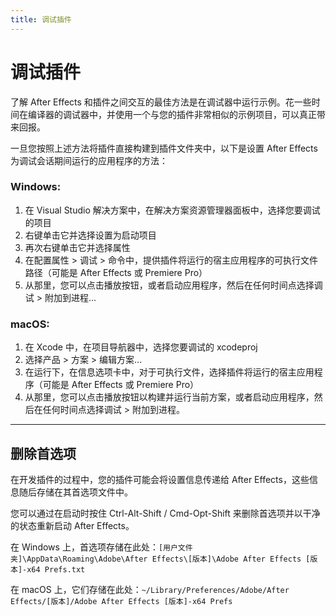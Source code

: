 ```yaml
---
title: 调试插件
---
```

# 调试插件

了解 After Effects 和插件之间交互的最佳方法是在调试器中运行示例。花一些时间在编译器的调试器中，并使用一个与您的插件非常相似的示例项目，可以真正带来回报。

一旦您按照上述方法将插件直接构建到插件文件夹中，以下是设置 After Effects 为调试会话期间运行的应用程序的方法：

### Windows:

1. 在 Visual Studio 解决方案中，在解决方案资源管理器面板中，选择您要调试的项目
2. 右键单击它并选择设置为启动项目
3. 再次右键单击它并选择属性
4. 在配置属性 > 调试 > 命令中，提供插件将运行的宿主应用程序的可执行文件路径（可能是 After Effects 或 Premiere Pro）
5. 从那里，您可以点击播放按钮，或者启动应用程序，然后在任何时间点选择调试 > 附加到进程...

### macOS:

1. 在 Xcode 中，在项目导航器中，选择您要调试的 xcodeproj
2. 选择产品 > 方案 > 编辑方案...
3. 在运行下，在信息选项卡中，对于可执行文件，选择插件将运行的宿主应用程序（可能是 After Effects 或 Premiere Pro）
4. 从那里，您可以点击播放按钮以构建并运行当前方案，或者启动应用程序，然后在任何时间点选择调试 > 附加到进程。

---

## 删除首选项

在开发插件的过程中，您的插件可能会将设置信息传递给 After Effects，这些信息随后存储在其首选项文件中。

您可以通过在启动时按住 Ctrl-Alt-Shift / Cmd-Opt-Shift 来删除首选项并以干净的状态重新启动 After Effects。

在 Windows 上，首选项存储在此处：`[用户文件夹]\AppData\Roaming\Adobe\After Effects\[版本]\Adobe After Effects [版本]-x64 Prefs.txt`

在 macOS 上，它们存储在此处：`~/Library/Preferences/Adobe/After Effects/[版本]/Adobe After Effects [版本]-x64 Prefs`
